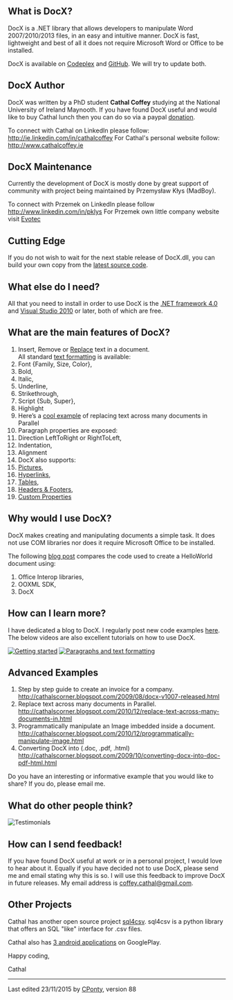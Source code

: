 ## What is DocX?

DocX is a .NET library that allows developers to manipulate Word 2007/2010/2013 files, in an easy and intuitive manner. DocX is fast, lightweight and best of all it does not require Microsoft Word or Office to be installed.

DocX is available on [Codeplex](https://docx.codeplex.com/) and [GitHub](https://github.com/WordDocX/DocX). We will try to update both.

## DocX Author

DocX was written by a PhD student **Cathal Coffey** studying at the National University of Ireland Maynooth. 
If you have found DocX useful and would like to buy Cathal lunch then you can do so via a paypal [donation](https://www.paypal.com/cgi-bin/webscr?cmd=_donations&business=GHSZDFX6JHS2A&lc=GB&item_name=DocX%20library&currency_code=EUR&bn=PP%2dDonationsBF%3abtn_donateCC_LG_global%2egif%3aNonHosted).

To connect with Cathal on LinkedIn please follow: http://ie.linkedin.com/in/cathalcoffey
For Cathal's personal website follow: http://www.cathalcoffey.ie

## DocX Maintenance

Currently the development of DocX is mostly done by great support of community with project being maintained by Przemysław Kłys (MadBoy).

To connect with Przemek on LinkedIn please follow http://www.linkedin.com/in/pklys
For Przemek own little company website visit [Evotec](http://evotec.pl/)

## Cutting Edge

If you do not wish to wait for the next stable release of DocX.dll, you can build your own copy from the [latest source code](http://docx.codeplex.com/SourceControl/list/changesets#).

## What else do I need?

All that you need to install in order to use DocX is the [.NET framework 4.0](http://www.microsoft.com/downloads/en/details.aspx?FamilyID=9cfb2d51-5ff4-4491-b0e5-b386f32c0992&displaylang=en) and [Visual Studio 2010](http://www.microsoft.com/express/Downloads/) or later, both of which are free.

## What are the main features of DocX?

1. Insert, Remove or [Replace](http://cathalscorner.blogspot.com/2009/02/docx-net-library-for-manipulating-word.html) text in a document.  
All standard [text formatting](http://cathalscorner.blogspot.com/2009/08/docx-v1008-released.html) is available:
 1. Font {Family, Size, Color}, 
 2. Bold, 
 3. Italic, 
 4. Underline, 
 5. Strikethrough, 
 6. Script {Sub, Super}, 
 7. Highlight 
2. Here’s a [cool example](http://cathalscorner.blogspot.com/2010/12/replace-text-across-many-documents-in.html) of replacing text across many documents in Parallel 
3. Paragraph properties are exposed:
 1. Direction LeftToRight or RightToLeft,
 2. Indentation,
 3. Alignment
4. DocX also supports:
 1. [Pictures](http://cathalscorner.blogspot.com/2009/04/docx-version-1002-released.html), 
 2. [Hyperlinks](http://cathalscorner.blogspot.com/2010/06/docx-version-1009.html), 
 3. [Tables](http://cathalscorner.blogspot.com/2010/06/docx-and-tables.html), 
 4. [Headers & Footers](http://cathalscorner.blogspot.com/2010/06/docx-version-10010.html), 
 5. [Custom Properties](http://cathalscorner.blogspot.com/2009/02/docx-net-library-for-manipulating-word.html)

## Why would I use DocX?

DocX makes creating and manipulating documents a simple task. It does not use COM libraries nor does it require Microsoft Office to be installed. 

The following [blog post](http://cathalscorner.blogspot.com/2010/06/cathal-why-did-you-create-docx.html) compares the code used to create a HelloWorld document using:
 1. Office Interop libraries, 
 2. OOXML SDK, 
 3. DocX

## How can I learn more?

I have dedicated a blog to DocX. I regularly post new code examples [here](http://cathalscorner.blogspot.com/). The below videos are also excellent tutorials on how to use DocX.

[<img alt="Getting started" src="http://i3.codeplex.com/download?ProjectName=DocX&DownloadId=83768" />](http://docx.codeplex.com/Release/ProjectReleases.aspx?ReleaseId=32117#DownloadId=83636)
[<img alt="Paragraphs and text formatting" src="http://i3.codeplex.com/download?ProjectName=DocX&DownloadId=83995">](http://docx.codeplex.com/Release/ProjectReleases.aspx?ReleaseId=32117#DownloadId=83996)

## Advanced Examples

 1. Step by step guide to create an invoice for a company. http://cathalscorner.blogspot.com/2009/08/docx-v1007-released.html
 2. Replace text across many documents in Parallel. http://cathalscorner.blogspot.com/2010/12/replace-text-across-many-documents-in.html
 3. Programmatically manipulate an Image imbedded inside a document. http://cathalscorner.blogspot.com/2010/12/programmatically-manipulate-image.html
 4. Converting DocX into (.doc, .pdf, .html) http://cathalscorner.blogspot.com/2009/10/converting-docx-into-doc-pdf-html.html

Do you have an interesting or informative example that you would like to share? 
If you do, please email me.

## What do other people think?

<img alt="Testimonials" src="http://download.codeplex.com/download?ProjectName=DocX&DownloadId=192124">

## How can I send feedback!

If you have found DocX useful at work or in a personal project, I would love to hear about it. Equally if you have decided not to use DocX, please send me and email stating why this is so. I will use this feedback to improve DocX in future releases. My email address is coffey.cathal@gmail.com.

## Other Projects

Cathal has another open source project [sql4csv](https://github.com/ccoffey/sql4csv/wiki). 
sql4csv is a python library that offers an SQL "like" interface for .csv files. 

Cathal also has [3 android applications](https://play.google.com/store/apps/developer?id=Cathal+Coffey&hl=en) on GooglePlay.

Happy coding, 

Cathal

***

Last edited 23/11/2015 by [CPonty](https://github.com/CPonty), version 88
